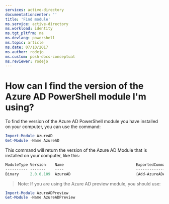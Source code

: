 ```yaml
---
services: active-directory
documentationcenter: ''
title: 'Find module'
ms.service: active-directory
ms.workload: identity
ms.tgt_pltfrm: na
ms.devlang: powershell
ms.topic: article
ms.date: 07/10/2017
ms.author: rodejo
ms.custom: posh-docs-conceptual
ms.reviewer: rodejo
---
```

# How can I find the version of the Azure AD PowerShell module I'm using?

To find the version of the Azure AD PowerShell module you have installed on your computer, you can use the command:

```powershell
Import-Module AzureAD
Get-Module -Name AzureAD
```

This command will return the version of the Azure AD Module that is installed on your computer, like this:

```powershell
ModuleType Version    Name                                ExportedCommands
---------- -------    ----                                ----------------
Binary     2.0.0.109  AzureAD                             {Add-AzureADApplic...
```

> Note: If you are using the Azure AD preview module, you should use:

```powershell
Import-Module AzureADPreview
Get-Module -Name AzureADPreview
```